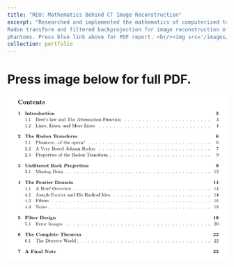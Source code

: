 ```yaml
---
title: "REU: Mathematics Behind CT Image Reconstruction"
excerpt: "Researched and implemented the mathematics of computerized tomography such as
Radon transform and filtered backprojection for image reconstruction of artificial
phantoms. Press blue link above for PDF report. <br/><img src='/images/radon1.png'>"
collection: portfolio
---
```

Press image below for full PDF.
======
[![vitpose](/images/radon2.png "Press image for link")](https://javiersc1.github.io/files/radon.pdf)
